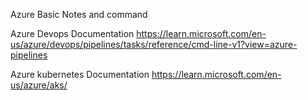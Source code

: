 Azure Basic Notes and command

Azure Devops Documentation
https://learn.microsoft.com/en-us/azure/devops/pipelines/tasks/reference/cmd-line-v1?view=azure-pipelines

Azure kubernetes Documentation
https://learn.microsoft.com/en-us/azure/aks/
